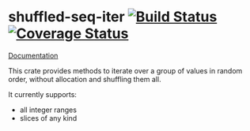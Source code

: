 # shuffled-seq-iter [![Build Status](https://travis-ci.org/TimNN/shuffled-iter.svg?branch=master)](https://travis-ci.org/TimNN/shuffled-iter) [![Coverage Status](https://coveralls.io/repos/TimNN/shuffled-iter/badge.svg?branch=master&service=github)](https://coveralls.io/github/TimNN/shuffled-iter?branch=master)

[Documentation](https://timnn.github.io/shuffled-iter)

This crate provides methods to iterate over a group of values in random order, without allocation and shuffling them all.

It currently supports:

* all integer ranges
* slices of any kind
